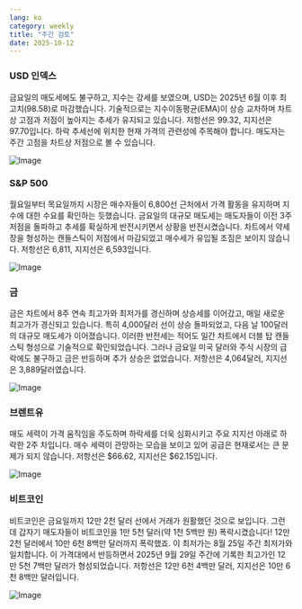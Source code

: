 ```yaml
---
lang: ko
category: weekly
title: "주간 검토"
date: 2025-10-12
---
```


### USD 인덱스

금요일의 매도세에도 불구하고, 지수는 강세를 보였으며, USD는 2025년 6월 이후 최고치(98.58)로 마감했습니다. 기술적으로는 지수이동평균(EMA)이 상승 교차하며 차트상 고점과 저점이 높아지는 추세가 유지되고 있습니다. 저항선은 99.32, 지지선은 97.70입니다. 하락 추세선에 위치한 현재 가격의 관련성에 주목해야 합니다. 매도자는 주간 고점을 차트상 저점으로 볼 수 있습니다.

![Image](https://markleighedu.github.io/img/Oct-2025/12-Oct-2025/usdindex.jpg)

### S&P 500

월요일부터 목요일까지 시장은 매수자들이 6,800선 근처에서 가격 활동을 유지하며 지수에 대한 수요를 확인하는 듯했습니다. 금요일의 대규모 매도세는 매도자들이 이전 3주 저점을 돌파하고 추세를 확실하게 반전시키면서 상황을 반전시켰습니다. 차트에서 약세장을 형성하는 캔들스틱이 저점에서 마감되었고 매수세가 유입될 조짐은 보이지 않습니다. 저항선은 6,811, 지지선은 6,593입니다.

![Image](https://markleighedu.github.io/img/Oct-2025/12-Oct-2025/sp500.jpg)

### 금

금은 차트에서 8주 연속 최고가와 최저가를 경신하며 상승세를 이어갔고, 매일 새로운 최고가가 경신되고 있습니다. 특히 4,000달러 선이 상승 돌파되었고, 다음 날 100달러의 대규모 매도세가 이어졌습니다. 이러한 반전세는 적어도 일간 차트에서 더블 탑 캔들스틱 형성으로 기술적으로 확인되었습니다. 그러나 금요일 미국 달러와 주식 시장의 급락에도 불구하고 금은 반등하며 추가 상승은 없었습니다. 저항선은 4,064달러, 지지선은 3,889달러였습니다.

![Image](https://markleighedu.github.io/img/Oct-2025/12-Oct-2025/gold.jpg)

### 브렌트유

매도 세력이 가격 움직임을 주도하며 하락세를 더욱 심화시키고 주요 지지선 아래로 하락한 2주 차입니다. 매수 세력이 관망하는 모습을 보이고 있어 공급은 현재로서는 큰 문제가 되지 않습니다. 저항선은 $66.62, 지지선은 $62.15입니다.

![Image](https://markleighedu.github.io/img/Oct-2025/12-Oct-2025/brentoil.jpg)

### 비트코인

비트코인은 금요일까지 12만 2천 달러 선에서 거래가 원활했던 것으로 보입니다. 그런데 갑자기 매도자들이 비트코인을 1만 5천 달러(약 1천 5백만 원) 폭락시켰습니다! 12만 2천 달러에서 10만 6천 8백만 달러까지 폭락했죠. 이 최저가는 8월 25일 주간 최저가와 일치합니다. 이 가격대에서 반등하면서 2025년 9월 29일 주간에 기록한 최고가인 12만 5천 7백만 달러가 형성되었습니다. 저항선은 12만 6천 4백만 달러, 지지선은 10만 6천 8백만 달러입니다.

![Image](https://markleighedu.github.io/img/Oct-2025/12-Oct-2025/bitcoin.jpg)

